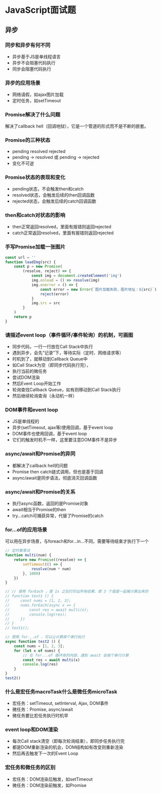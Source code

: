 # JavaScript面试题

## 异步

### 同步和异步有何不同

- 异步基于JS是单线程语言
- 异步不会阻塞代码执行
- 同步会阻塞代码执行

### 异步的应用场景

- 网络请假，如ajax图片加载
- 定时任务，如setTimeout

### Promise解决了什么问题

解决了callback hell（回调地狱），它是一个管道的形式而不是不断的嵌套。

### Promise的三种状态

- pending resolved rejected
- pending -> resolved 或 pending -> rejected
- 变化不可逆

### Promise状态的表现和变化

- pending状态，不会触发then和catch
- resolved状态，会触发后续的then回调函数
- rejected状态，会触发后续的catch回调函数

### then和catch对状态的影响

- then正常返回resolved，里面有报错则返回rejected
- catch正常返回resolved，里面有报错则返回rejected

### 手写Promise加载一张图片

```js
const url = ''
function loadImg(src) {
    const p = new Promise(
        (resolve, reject) => {
            const img = document.createElement('img')
            img.onload = () => resolve(img)
            img.onerror = () => {
                const error = new Error(`图片加载失败，图片地址：${src}`) 
                reject(error)
            }
            img.src = src
        }
    )
    return p
}
```

### 请描述event loop（事件循环/事件轮询）的机制，可画图

- 同步代码，一行一行放在Call Stack中执行
- 遇到异步，会先“记录”下，等待实际（定时、网络请求等）
- 时机到了，就移动到Callback Queue中
- 如Call Stack为空（即同步代码执行完），
- 执行当前的微任务
- 尝试DOM渲染
- 然后Event Loop开始工作
- 轮询查找Callback Queue，如有则移动到Call Stack执行
- 然后继续轮询查询（永动机一样）

### DOM事件和event loop

- JS是单线程的
- 异步(setTimeout, ajax等)使用回调，基于event loop
- DOM事件也使用回调，基于event loop
- 它们的触发时机不一样，这里要注意DOM事件不是异步

### async/await和Promise的异同

- 都解决了callback hell的问题
- Promise then catch链式调用，但也是基于回调
- async/await是同步语法，彻底消灭回调函数

### async/await和Promise的关系

- 执行async函数，返回的是Promise对象
- await相当于Promise的then
- try...catch可捕获异常，代替了Promise的catch

### for...of的应用场景

可以用在异步场景，与foreach和for...in...不同，需要等待结束才执行下一个

```js
// 定时算乘法
function multi(num) {
    return new Promise((resolve) => {
        setTimeout(() => {
            resolve(num * num)
        }, 1000)
    })
}

// // 使用 forEach ，是 1s 之后打印出所有结果，即 3 个值是一起被计算出来的
// function test1 () {
//     const nums = [1, 2, 3];
//     nums.forEach(async x => {
//         const res = await multi(x);
//         console.log(res);
//     })
// }
// test1();

// 使用 for...of ，可以让计算挨个串行执行
async function test2 () {
    const nums = [1, 2, 3];
    for (let x of nums) {
        // 在 for...of 循环体的内部，遇到 await 会挨个串行计算
        const res = await multi(x)
        console.log(res)
    }
}
test2()
```

### 什么是宏任务macroTask什么是微任务microTask

- 宏任务：setTimeout, setInterval, Ajax, DOM事件
- 微任务：Promise, async/await
- 微任务要比宏任务执行时机早

### event loop和DOM渲染

- 每次Call stack清空（即每次轮询结束），即同步任务执行完
- 都是DOM重新渲染的机会，DOM结构如有改变则重新渲染
- 然后再去触发下一次的Event Loop

### 宏任务和微任务的区别

- 宏任务：DOM渲染后触发，如setTimeout
- 微任务：DOM渲染前触发，如Promise
